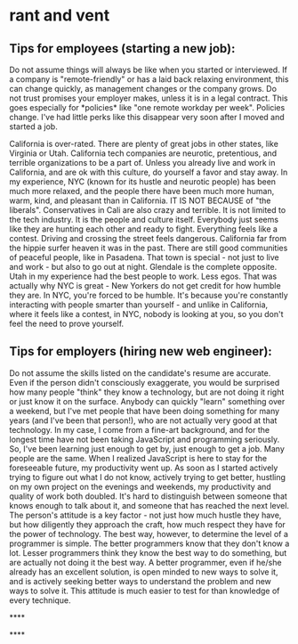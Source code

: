# rant and vent

## Tips for employees \(starting a new job\):

Do not assume things will always be like when you started or interviewed. If a company is "remote-friendly" or has a laid back relaxing environment, this can change quickly, as management changes or the company grows. Do not trust promises your employer makes, unless it is in a legal contract. This goes especially for \*policies\* like "one remote workday per week". Policies change. I've had little perks like this disappear very soon after I moved and started a job. 

California is over-rated. There are plenty of great jobs in other states, like Virginia or Utah. California tech companies are neurotic, pretentious, and terrible organizations to be a part of. Unless you already live and work in California, and are ok with this culture, do yourself a favor and stay away. In my experience, NYC \(known for its hustle and neurotic people\) has been much more relaxed, and the people there have been much more human, warm, kind, and pleasant than in California. IT IS NOT BECAUSE of "the liberals". Conservatives in Cali are also crazy and terrible. It is not limited to the tech industry. It is the people and culture itself. Everybody just seems like they are hunting each other and ready to fight. Everything feels like a contest. Driving and crossing the street feels dangerous. California far from the hippie surfer heaven it was in the past. There are still good communities of peaceful people, like in Pasadena. That town is special - not just to live and work - but also to go out at night. Glendale is the complete opposite. Utah in my experience had the best people to work. Less egos. That was actually why NYC is great - New Yorkers do not get credit for how humble they are. In NYC, you're forced to be humble. It's because you're constantly interacting with people smarter than yourself - and unlike in California, where it feels like a contest, in NYC, nobody is looking at you, so you don't feel the need to prove yourself.

## Tips for employers \(hiring new web engineer\):

Do not assume the skills listed on the candidate's resume are accurate. Even if the person didn't consciously exaggerate, you would be surprised how many people "think" they know a technology, but are not doing it right or just know it on the surface. Anybody can quickly "learn" something over a weekend, but I've met people that have been doing something for many years \(and I've been that person!\), who are not actually very good at that technology. In my case, I come from a fine-art background, and for the longest time have not been taking JavaScript and programming seriously. So, I've been learning just enough to get by, just enough to get a job. Many people are the same. When I realized JavaScript is here to stay for the foreseeable future, my productivity went up. As soon as I started actively trying to figure out what I do not know, actively trying to get better, hustling on my own project on the evenings and weekends, my productivity and quality of work both doubled. It's hard to distinguish between someone that knows enough to talk about it, and someone that has reached the next level. The person's attitude is a key factor - not just how much hustle they have, but how diligently they approach the craft, how much respect they have for the power of technology. The best way, however, to determine the level of a programmer is simple. The better programmers know that they don't know a lot. Lesser programmers think they know the best way to do something, but are actually not doing it the best way. A better programmer, even if he/she already has an excellent solution, is open minded to new ways to solve it, and is actively seeking better ways to understand the problem and new ways to solve it. This attitude is much easier to test for than knowledge of every technique.

\*\*\*\*

\*\*\*\*







